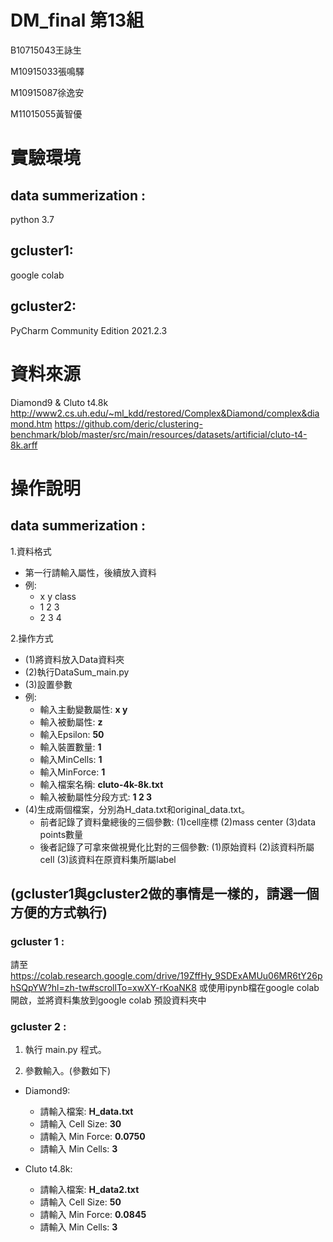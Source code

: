# DM_final 第13組
B10715043王詠生

M10915033張鳴驛

M10915087徐逸安

M11015055黃智優

# 實驗環境
## data summerization :
python 3.7
## gcluster1:
google colab
## gcluster2:
PyCharm Community Edition 2021.2.3
# 資料來源
Diamond9 & Cluto t4.8k
http://www2.cs.uh.edu/~ml_kdd/restored/Complex&Diamond/complex&diamond.htm
https://github.com/deric/clustering-benchmark/blob/master/src/main/resources/datasets/artificial/cluto-t4-8k.arff

# 操作說明
## data summerization :
1.資料格式
* 第一行請輸入屬性，後續放入資料
* 例:
   * x y class
   * 1 2 3
   * 2 3 4
   
2.操作方式
 * (1)將資料放入Data資料夾
 * (2)執行DataSum_main.py
 * (3)設置參數
 * 例:
    * 輸入主動變數屬性: **x y**
    * 輸入被動屬性: **z**
    * 輸入Epsilon: **50**
    * 輸入裝置數量: **1**
    * 輸入MinCells: **1**
    * 輸入MinForce: **1**
    * 輸入檔案名稱: **cluto-4k-8k.txt**
    * 輸入被動屬性分段方式: **1 2 3**
 * (4)生成兩個檔案，分別為H_data.txt和original_data.txt。
    * 前者記錄了資料彙總後的三個參數: (1)cell座標 (2)mass center (3)data points數量
    * 後者記錄了可拿來做視覺化比對的三個參數: (1)原始資料 (2)該資料所屬cell (3)該資料在原資料集所屬label
 
## (gcluster1與gcluster2做的事情是一樣的，請選一個方便的方式執行)
### gcluster 1 :
請至 https://colab.research.google.com/drive/19ZffHy_9SDExAMUu06MR6tY26phSQpYW?hl=zh-tw#scrollTo=xwXY-rKoaNK8 或使用ipynb檔在google colab開啟，並將資料集放到google colab 預設資料夾中
### gcluster 2 :
1. 執行 main.py 程式。

2. 參數輸入。(參數如下)
* Diamond9:
  * 請輸入檔案: **H_data.txt** 
  * 請輸入 Cell Size: **30** 
  * 請輸入 Min Force: **0.0750**
  * 請輸入 Min Cells: **3**

* Cluto t4.8k:
  * 請輸入檔案: **H_data2.txt**
  * 請輸入 Cell Size: **50**
  * 請輸入 Min Force: **0.0845**
  * 請輸入 Min Cells: **3**
